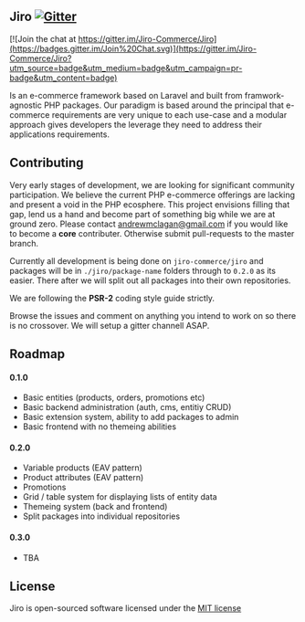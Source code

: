 ## Jiro [![Gitter](https://badges.gitter.im/Join%20Chat.svg)](https://gitter.im/Jiro-Commerce?utm_source=badge&utm_medium=badge&utm_campaign=pr-badge&utm_content=badge)

[![Join the chat at https://gitter.im/Jiro-Commerce/Jiro](https://badges.gitter.im/Join%20Chat.svg)](https://gitter.im/Jiro-Commerce/Jiro?utm_source=badge&utm_medium=badge&utm_campaign=pr-badge&utm_content=badge)

Is an e-commerce framework based on Laravel and built from framwork-agnostic PHP packages. Our paradigm is based around the principal that e-commerce requirements are very unique to each use-case and a modular approach gives developers the leverage they need to address their applications requirements. 

## Contributing

Very early stages of development, we are looking for significant community participation. We believe the current PHP e-commerce offerings are lacking and present a void in the PHP ecosphere. This project envisions filling that gap, lend us a hand and become part of something big while we are at ground zero. Please contact <andrewmclagan@gmail.com> if you would like to become a **core** contributer. Otherwise submit pull-requests to the master branch.

Currently all development is being done on `jiro-commerce/jiro` and packages will be in `./jiro/package-name` folders through to `0.2.0` as its easier. There after we will split out all packages into their own repositories.

We are following the **PSR-2** coding style guide strictly.

Browse the issues and comment on anything you intend to work on so there is no crossover. We will setup a gitter channell ASAP.

## Roadmap

#### 0.1.0

* Basic entities (products, orders, promotions etc)
* Basic backend administration (auth, cms, entitiy CRUD)
* Basic extension system, ability to add packages to admin 
* Basic frontend with no themeing abilities

#### 0.2.0

* Variable products (EAV pattern)
* Product attributes (EAV pattern)
* Promotions
* Grid / table system for displaying lists of entity data
* Themeing system (back and frontend)
* Split packages into individual repositories

#### 0.3.0

* TBA


## License

Jiro is open-sourced software licensed under the [MIT license](http://opensource.org/licenses/MIT)
